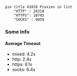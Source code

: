 
```mermaid
pie title 41020 Proxies in list
    "HTTP" : 28318
    "HTTPS": 10745
    "SOCKS" : 9059
```

### Some Info
#### Average Timeout

- mixed: 4.2s
- http: 2.4s
- https: 8.1s
- socks: 6.4s